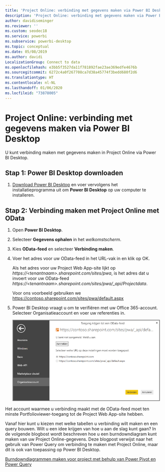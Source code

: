```yaml
---
title: 'Project Online: verbinding met gegevens maken via Power BI Desktop'
description: 'Project Online: verbinding met gegevens maken via Power BI Desktop'
author: davidiseminger
ms.reviewer: ''
ms.custom: seodec18
ms.service: powerbi
ms.subservice: powerbi-desktop
ms.topic: conceptual
ms.date: 05/08/2019
ms.author: davidi
LocalizationGroup: Connect to data
ms.openlocfilehash: e3bb5f3527da11f781892fae23ae369edfe4676b
ms.sourcegitcommit: 6272c4a0f267708ca7d38a45774f3bedd680f2d6
ms.translationtype: HT
ms.contentlocale: nl-NL
ms.lasthandoff: 01/06/2020
ms.locfileid: "73878005"
---
```

# <a name="project-online-connect-to-data-through-power-bi-desktop"></a>Project Online: verbinding met gegevens maken via Power BI Desktop
U kunt verbinding maken met gegevens maken in Project Online via Power BI Desktop.

## <a name="step-1-download-power-bi-desktop"></a>Stap 1: Power BI Desktop downloaden
1. [Download Power BI Desktop](https://go.microsoft.com/fwlink/?LinkID=521662) en voer vervolgens het installatieprogramma uit om **Power BI Desktop** op uw computer te installeren.

## <a name="step-2-connect-to-project-online-with-odata"></a>Stap 2: Verbinding maken met Project Online met OData
1. Open **Power BI Desktop**.
2. Selecteer **Gegevens ophalen** in het *welkomstscherm*.
3. Kies **OData-feed** en selecteer **Verbinding maken**.
4. Voer het adres voor uw OData-feed in het URL-vak in en klik op OK.
   
   Als het adres voor uw Project Web App-site lijkt op *https://\<tenantnaam\>.sharepoint.com/sites/pwa*, is het adres dat u invoert voor uw OData-feed *https://\<tenantnaam\>.sharepoint.com/sites/pwa/\_api/Projectdata*.
   
   Voor ons voorbeeld gebruiken we https://contoso.sharepoint.com/sites/pwa/default.aspx
5. Power BI Desktop vraagt u om te verifiëren met uw Office 365-account. Selecteer Organisatieaccount en voer uw referenties in.
   
   ![](media/desktop-project-online-connect-to-data/image.png)

Het account waarmee u verbinding maakt met de OData-feed moet ten minste Portfolioviewer-toegang tot de Project Web App-site hebben. 

Vanaf hier kunt u kiezen met welke tabellen u verbinding wilt maken en een query bouwen.  Wilt u een idee krijgen van hoe u aan de slag kunt gaan?  In de volgende blogbost wordt beschreven hoe u een burndowndiagram kunt maken van uw Project Online-gegevens.  Deze blogpost verwijst naar het gebruik van Power Query om verbinding te maken met Project Online, maar dit is ook van toepassing op Power BI Desktop.

[Burndowndiagrammen maken voor project met behulp van Power Pivot en Power Query](https://blogs.office.com/2014/03/24/creating-burndown-charts-for-project-using-power-pivot-and-power-query/)

